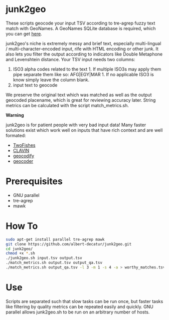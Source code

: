 junk2geo
========

These scripts geocode your input TSV according to tre-agrep fuzzy text match with GeoNames.
A GeoNames SQLite database is required, which you can get [here](https://github.com/albert-decatur/geonames2sqlite.git).

junk2geo's niche is extremely messy and brief text, especially multi-lingual / multi-character-encoded input, rife with HTML encoding or other junk.
It also lets you filter the output according to indicators like Double Metaphone and Levenshtein distance.
Your TSV input needs two columns: 

  1. ISO3 alpha codes related to the text
    1. If multiple ISO3s may apply them pipe separate them like so: AFG|EGY|MAR
    1. If no applicable ISO3 is know simply leave the column blank.
  2. input text to geocode

We preserve the original text which was matched as well as the output geocoded placename, which is great for reviewing accuracy later.
String metrics can be calculated with the script match_metrics.sh.

**Warning**

junk2geo is for patient people with very bad input data!
Many faster solutions exist which work well on inputs that have rich context and are well formated:

* [TwoFishes](https://github.com/foursquare/twofishes)
* [CLAVIN](https://github.com/Berico-Technologies/CLAVIN)
* [geocodify](https://github.com/tmcw/geocodify)
* [geocoder](https://github.com/alexreisner/geocoder)


Prerequisites
=============

* GNU parallel
* tre-agrep
* mawk


How To
======

```bash
sudo apt-get install parallel tre-agrep mawk
git clone https://github.com/albert-decatur/junk2geo.git
cd junk2geo/
chmod +x *.sh
./junk2geo.sh input.tsv output.tsv
./match_metrics.sh output.tsv output_qa.tsv
./match_metrics.sh output_qa.tsv -l 3 -m 1 -s 4 -a > worthy_matches.tsv
```

Use
============

Scripts are separated such that slow tasks can be run once, but faster tasks like filtering by quality metrics can be repeated easily and quickly.
GNU parallel allows junk2geo.sh to be run on an arbitrary number of hosts.
